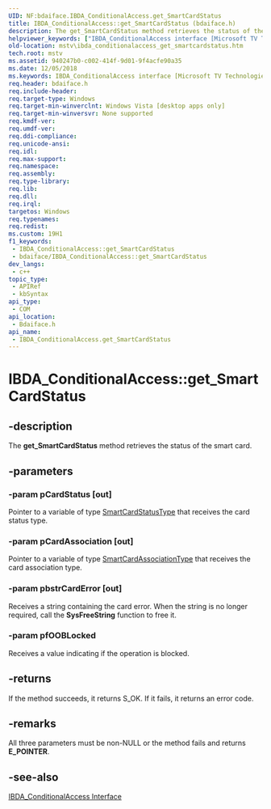 ```yaml
---
UID: NF:bdaiface.IBDA_ConditionalAccess.get_SmartCardStatus
title: IBDA_ConditionalAccess::get_SmartCardStatus (bdaiface.h)
description: The get_SmartCardStatus method retrieves the status of the smart card.
helpviewer_keywords: ["IBDA_ConditionalAccess interface [Microsoft TV Technologies]","get_SmartCardStatus method","IBDA_ConditionalAccess.get_SmartCardStatus","IBDA_ConditionalAccess::get_SmartCardStatus","IBDA_ConditionalAccessget_SmartCardStatus","bdaiface/IBDA_ConditionalAccess::get_SmartCardStatus","get_SmartCardStatus","get_SmartCardStatus method [Microsoft TV Technologies]","get_SmartCardStatus method [Microsoft TV Technologies]","IBDA_ConditionalAccess interface","mstv.ibda_conditionalaccess_get_smartcardstatus"]
old-location: mstv\ibda_conditionalaccess_get_smartcardstatus.htm
tech.root: mstv
ms.assetid: 940247b0-c002-414f-9d01-9f4acfe90a35
ms.date: 12/05/2018
ms.keywords: IBDA_ConditionalAccess interface [Microsoft TV Technologies],get_SmartCardStatus method, IBDA_ConditionalAccess.get_SmartCardStatus, IBDA_ConditionalAccess::get_SmartCardStatus, IBDA_ConditionalAccessget_SmartCardStatus, bdaiface/IBDA_ConditionalAccess::get_SmartCardStatus, get_SmartCardStatus, get_SmartCardStatus method [Microsoft TV Technologies], get_SmartCardStatus method [Microsoft TV Technologies],IBDA_ConditionalAccess interface, mstv.ibda_conditionalaccess_get_smartcardstatus
req.header: bdaiface.h
req.include-header: 
req.target-type: Windows
req.target-min-winverclnt: Windows Vista [desktop apps only]
req.target-min-winversvr: None supported
req.kmdf-ver: 
req.umdf-ver: 
req.ddi-compliance: 
req.unicode-ansi: 
req.idl: 
req.max-support: 
req.namespace: 
req.assembly: 
req.type-library: 
req.lib: 
req.dll: 
req.irql: 
targetos: Windows
req.typenames: 
req.redist: 
ms.custom: 19H1
f1_keywords:
 - IBDA_ConditionalAccess::get_SmartCardStatus
 - bdaiface/IBDA_ConditionalAccess::get_SmartCardStatus
dev_langs:
 - c++
topic_type:
 - APIRef
 - kbSyntax
api_type:
 - COM
api_location:
 - Bdaiface.h
api_name:
 - IBDA_ConditionalAccess.get_SmartCardStatus
---
```


# IBDA_ConditionalAccess::get_SmartCardStatus


## -description

The <b>get_SmartCardStatus</b> method retrieves the status of the smart card.

## -parameters

### -param pCardStatus [out]

Pointer to a variable of type <a href="/windows/desktop/api/bdaiface/ne-bdaiface-smartcardstatustype">SmartCardStatusType</a> that receives the card status type.

### -param pCardAssociation [out]

Pointer to a variable of type <a href="/windows/desktop/api/bdaiface/ne-bdaiface-smartcardassociationtype">SmartCardAssociationType</a> that receives the card association type.

### -param pbstrCardError [out]

Receives a string containing the card error. When the string is no longer required, call the <b>SysFreeString</b> function to free it.

### -param pfOOBLocked

Receives a value indicating if the operation is blocked.

## -returns

If the method succeeds, it returns S_OK. If it fails, it returns an error code.

## -remarks

All three parameters must be non-NULL or the method fails and returns <b>E_POINTER</b>.

## -see-also

<a href="/windows/desktop/api/bdaiface/nn-bdaiface-ibda_conditionalaccess">IBDA_ConditionalAccess Interface</a>